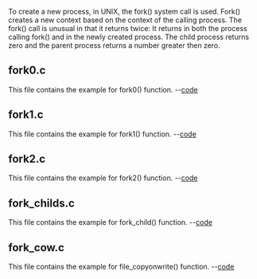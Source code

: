 To create a new process, in UNIX, the fork() system call is used. Fork() creates a new context based on the context of the calling process. The fork() call is unusual in that it returns twice: It returns in both the process calling fork() and in the newly created process. The child process returns zero and the parent process returns a number greater then zero.


<h2>fork0.c</h2>
This file contains the example for fork0() function. --<a href="https://github.com/Udhayamoorthi369/Advanced-C/blob/main/Fork/fork0.c">code</a>

<h2>fork1.c</h2>
This file contains the example for fork1() function. --<a href="https://github.com/Udhayamoorthi369/Advanced-C/blob/main/Fork/fork1.c">code</a>

<h2>fork2.c</h2>
This file contains the example for fork2() function. --<a href="https://github.com/Udhayamoorthi369/Advanced-C/blob/main/Fork/fork2.c">code</a>

<h2>fork_childs.c</h2>
This file contains the example for fork_child() function. --<a href="https://github.com/Udhayamoorthi369/Advanced-C/blob/main/Fork/fork_childs.c">code</a>

<h2>fork_cow.c</h2>
This file contains the example for file_copyonwrite() function. --<a href="https://github.com/Udhayamoorthi369/Advanced-C/blob/main/Fork/fork_cow.c">code</a>

